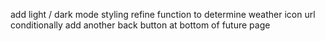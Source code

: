 add light / dark mode styling
refine function to determine weather icon url conditionally
add another back button at bottom of future page